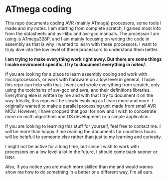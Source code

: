 # ATmega coding

This repo documents coding AVR (mainly ATmega) processors, some tools I made and my notes.
I am starting from complete scratch, I gained most info from the datasheets and avr-libc and avr-gcc manuals.
The processor I am using is ATmega328P, and I am mainly focusing on writing the code in assembly as that is why I wanted to learn with these processors. I want to truly dive into the low level of these processors to understand them better.

**I am trying to make everything work right away. But there are some things I make enviroment specific. I try to document everything in notes/.**

If you are looking for a place to learn assembly coding and work with microprocessors, or work with hardware on a low level in general, I hope this repo can help with that. I went and wrote everything from scratch, only using the toolchains of avr-gcc and avra, and their definitions libraries. Everything else is written by me and with that I try to document it on the way.
Ideally, this repo will be slowly evolving as I learn more and more. I originally wanted to make a parallel processing unit made from small AVR MCU. However, I have dropped that goal for now and I wish to concetrate more on math algorithms and OS development or a simple application.

If you are looking to learning this stuff for yourself, feel free to contact me. I will be more than happy if me reading the documents for countless hours will be helpfull to someone else rather than just to my learning and curiosity.

I might not be active for a long time, but since I wish to work with processors on a low level a lot in the future, I should come back sooner or later.

Also, if you notice you are much more skilled than me and would wanna show me how to do something in a better or a different way, I'm all ears.
